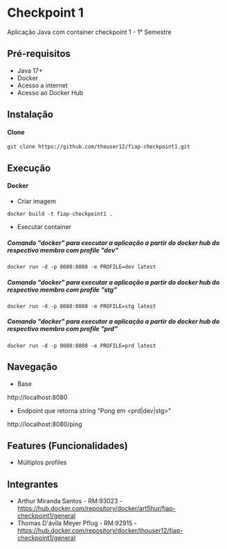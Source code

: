 # Checkpoint 1

Aplicação Java com container checkpoint 1 - 1° Semestre

## Pré-requisitos

- Java 17+
- Docker 
- Acesso a internet
- Acesso ao Docker Hub

## Instalação

#### Clone

```
git clone https://github.com/thouser12/fiap-checkpoint1.git
```

## Execução


#### Docker

* Criar imagem

```
docker build -t fiap-checkpoint1 .
```

* Executar container

##### Comando "docker" para executar a aplicação a partir do docker hub do respectivo membro com profile "dev"
```
docker run -d -p 8080:8080 -e PROFILE=dev latest
```

##### Comando "docker" para executar a aplicação a partir do docker hub do respectivo membro com profile "stg"
```
docker run -d -p 8080:8080 -e PROFILE=stg latest
```

##### Comando "docker" para executar a aplicação a partir do docker hub do respectivo membro com profile "prd"
```
docker run -d -p 8080:8080 -e PROFILE=prd latest
```

## Navegação

- Base

http://localhost:8080

- Endpoint que retorna string "Pong em <prd|dev|stg>"

http://localhost:8080/ping 


## Features (Funcionalidades)

- Múltiplos profiles

## Integrantes

- Arthur Miranda Santos - RM:93023  -  https://hub.docker.com/repository/docker/art5hur/fiap-checkpoint1/general
- Thomas D'ávila Meyer Pflug - RM:92915  -  https://hub.docker.com/repository/docker/thouser12/fiap-checkpoint1/general


